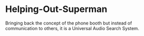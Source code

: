 # Helping-Out-Superman
Bringing back the concept of the phone booth but instead of communication to others, it is a Universal Audio Search System. 
